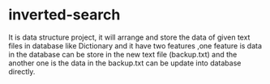 # inverted-search
It is data structure project, it will arrange and store the data of given text files in database like Dictionary and it have two features ,one feature is data in the database can be store in the new text file (backup.txt) and the another one is the data in the backup.txt can be update into database directly.
